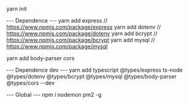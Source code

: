 yarn init

--- Dependence ---
yarn add express // https://www.npmjs.com/package/express
yarn add dotenv // https://www.npmjs.com/package/dotenv
yarn add bcrypt // https://www.npmjs.com/package/bcrypt
yarn add mysql // https://www.npmjs.com/package/mysql


yarn add body-parser cors

--- Dependence dev ---
yarn add typescript @types/express ts-node @types/dotenv @types/bcrypt @types/mysql @types/body-parser @types/cors --dev


--- Global ---
npm i nodemon pm2 -g